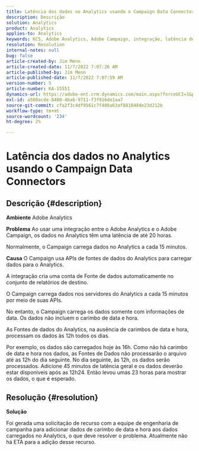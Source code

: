 ```yaml
---
title: Latência dos dados no Analytics usando o Campaign Data Connectors
description: Descrição
solution: Analytics
product: Analytics
applies-to: Analytics
keywords: KCS, Adobe Analytics, Adobe Campaign, integração, latência de dados, Data Connectors do Campaign, carimbo de data e hora, carimbo de data e hora
resolution: Resolution
internal-notes: null
bug: false
article-created-by: Jim Menn
article-created-date: 11/7/2022 7:07:26 AM
article-published-by: Jim Menn
article-published-date: 11/7/2022 7:07:59 AM
version-number: 5
article-number: KA-15551
dynamics-url: https://adobe-ent.crm.dynamics.com/main.aspx?forceUCI=1&pagetype=entityrecord&etn=knowledgearticle&id=a15466d0-6a5e-ed11-9561-6045bd0065f9
exl-id: a500acde-8480-4ba6-9711-f3f916de1aa7
source-git-commit: cfa2f3c4df9561c7f408a63af881848de23d212b
workflow-type: tm+mt
source-wordcount: '234'
ht-degree: 2%

---
```


# Latência dos dados no Analytics usando o Campaign Data Connectors

## Descrição {#description}


<b>Ambiente</b>
Adobe Analytics

<b>Problema</b>
Ao usar uma integração entre o Adobe Analytics e o Adobe Campaign, os dados no Analytics têm uma latência de até 20 horas.

Normalmente, o Campaign carrega dados no Analytics a cada 15 minutos.

<b>Causa</b>
O Campaign usa APIs de fontes de dados do Analytics para carregar dados para o Analytics.

A integração cria uma conta de Fonte de dados automaticamente no conjunto de relatórios de destino.

O Campaign carrega dados nos servidores do Analytics a cada 15 minutos por meio de suas APIs.

No entanto, o Campaign carrega os dados somente com informações de data. Os dados não incluem o carimbo de data e hora.

As Fontes de dados do Analytics, na ausência de carimbos de data e hora, processam os dados às 12h todos os dias.

Por exemplo, os dados são carregados hoje às 16h. Como não há carimbo de data e hora nos dados, as Fontes de Dados não processarão o arquivo até as 12h do dia seguinte. No dia seguinte, às 12h, os dados serão processados. Adicione 45 minutos de latência geral e os dados deverão estar disponíveis após as 12h24. Então levou umas 23 horas para mostrar os dados, o que é esperado.


## Resolução {#resolution}


<b>Solução</b>

Foi gerada uma solicitação de recurso com a equipe de engenharia de campanha para adicionar dados de carimbo de data e hora aos dados carregados no Analytics, o que deve resolver o problema. Atualmente não há ETA para a adição desse recurso.
